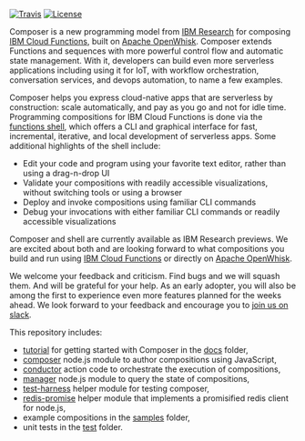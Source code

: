 [![Travis](https://travis-ci.org/ibm-functions/composer.svg?branch=master)](https://travis-ci.org/ibm-functions/composer)
[![License](https://img.shields.io/badge/license-Apache%202.0-blue.svg)](https://opensource.org/licenses/Apache-2.0)

Composer is a new programming model from [IBM
Research](https://ibm.biz/serverless-research) for composing [IBM
Cloud Functions](https://ibm.biz/openwhisk), built on [Apache
OpenWhisk](https://github.com/apache/incubator-openwhisk).  Composer
extends Functions and sequences with more powerful control flow and
automatic state management. With it, developers can build even more
serverless applications including using it for IoT, with workflow
orchestration, conversation services, and devops automation, to name a
few examples.

Composer helps you express cloud-native apps that are serverless by
construction: scale automatically, and pay as you go and not for idle
time. Programming compositions for IBM Cloud Functions is done via the
[functions shell](https://github.com/ibm-functions/shell), which
offers a CLI and graphical interface for fast, incremental, iterative,
and local development of serverless apps. Some additional highlights
of the shell include:

* Edit your code and program using your favorite text editor, rather than using a drag-n-drop UI
* Validate your compositions with readily accessible visualizations, without switching tools or using a browser
* Deploy and invoke compositions using familiar CLI commands
* Debug your invocations with either familiar CLI commands or readily accessible visualizations

Composer and shell are currently available as IBM Research
previews. We are excited about both and are looking forward to what
compositions you build and run using [IBM Cloud
Functions](https://ibm.biz/openwhisk) or directly on [Apache
OpenWhisk](https://github.com/apache/incubator-openwhisk).

We welcome your feedback and criticism. Find bugs and we will squash
them. And will be grateful for your help. As an early adopter, you
will also be among the first to experience even more features planned
for the weeks ahead. We look forward to your feedback and encourage
you to [join us on slack](http://ibm.biz/composer-users).

This repository includes:

 * [tutorial](docs) for getting started with Composer in the [docs](docs) folder,
 * [composer](composer.js) node.js module to author compositions using JavaScript,
 * [conductor](conductor.js) action code to orchestrate the execution of compositions,
 * [manager](manager.js) node.js module to query the state of compositions,
 * [test-harness](test-harness.js) helper module for testing composer,
 * [redis-promise](redis-promise.js) helper module that implements a promisified redis client for node.js,
 * example compositions in the [samples](samples) folder,
 * unit tests in the [test](test) folder.
